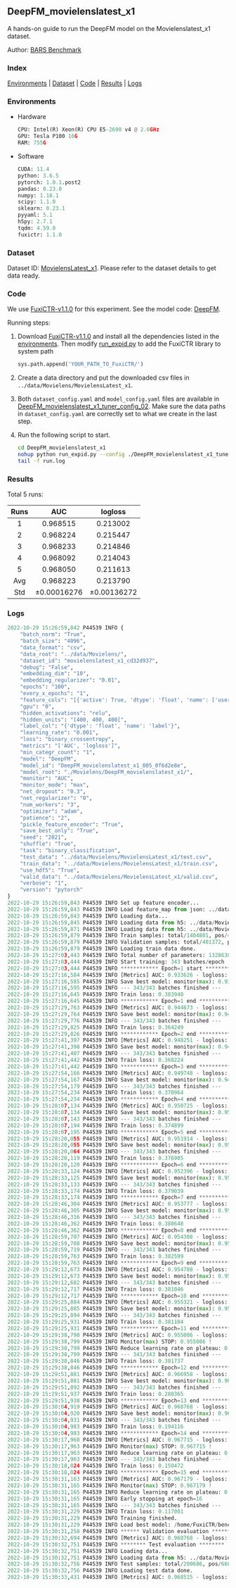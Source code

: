 ## DeepFM_movielenslatest_x1

A hands-on guide to run the DeepFM model on the Movielenslatest_x1 dataset.

Author: [BARS Benchmark](https://github.com/reczoo/BARS/blob/main/CITATION)

### Index

[Environments](#Environments) | [Dataset](#Dataset) | [Code](#Code) | [Results](#Results) | [Logs](#Logs)

### Environments

+ Hardware
  
  ```python
  CPU: Intel(R) Xeon(R) CPU E5-2690 v4 @ 2.6GHz
  GPU: Tesla P100 16G
  RAM: 755G
  ```

+ Software
  
  ```python
  CUDA: 11.4
  python: 3.6.5
  pytorch: 1.0.1.post2
  pandas: 0.23.0
  numpy: 1.18.1
  scipy: 1.1.0
  sklearn: 0.23.1
  pyyaml: 5.1
  h5py: 2.7.1
  tqdm: 4.59.0
  fuxictr: 1.1.0
  ```

### Dataset

Dataset ID: [MovielensLatest_x1](https://github.com/reczoo/Datasets/tree/main/MovieLens/MovielensLatest_x1). Please refer to the dataset details to get data ready.

### Code

We use [FuxiCTR-v1.1.0](https://github.com/reczoo/FuxiCTR/tree/v1.1.0) for this experiment. See the model code: [DeepFM](https://github.com/reczoo/FuxiCTR/blob/v1.1.0/fuxictr/pytorch/models/DeepFM.py).

Running steps:

1. Download [FuxiCTR-v1.1.0](https://github.com/reczoo/FuxiCTR/archive/refs/tags/v1.1.0.zip) and install all the dependencies listed in the [environments](#environments). Then modify [run_expid.py](./run_expid.py#L5) to add the FuxiCTR library to system path
   
   ```python
   sys.path.append('YOUR_PATH_TO_FuxiCTR/')
   ```

2. Create a data directory and put the downloaded csv files in `../data/Movielens/MovielensLatest_x1`.

3. Both `dataset_config.yaml` and `model_config.yaml` files are available in [DeepFM_movielenslatest_x1_tuner_config_02](./DeepFM_movielenslatest_x1_tuner_config_02). Make sure the data paths in `dataset_config.yaml` are correctly set to what we create in the last step.

4. Run the following script to start.
   
   ```bash
   cd DeepFM_movielenslatest_x1
   nohup python run_expid.py --config ./DeepFM_movielenslatest_x1_tuner_config_02 --expid DeepFM_movielenslatest_x1_005_0f6d2e8e --gpu 0 > run.log &
   tail -f run.log
   ```

### Results

Total 5 runs:

| Runs | AUC              | logloss          |
|:----:|:----------------:|:----------------:|
| 1    | 0.968515         | 0.213002         |
| 2    | 0.968224         | 0.215447         |
| 3    | 0.968233         | 0.214846         |
| 4    | 0.968092         | 0.214043         |
| 5    | 0.968050         | 0.211613         |
| Avg  | 0.968223         | 0.213790         |
| Std  | &#177;0.00016276 | &#177;0.00136272 |

### Logs

```python
2022-10-29 15:26:59,842 P44539 INFO {
    "batch_norm": "True",
    "batch_size": "4096",
    "data_format": "csv",
    "data_root": "../data/Movielens/",
    "dataset_id": "movielenslatest_x1_cd32d937",
    "debug": "False",
    "embedding_dim": "10",
    "embedding_regularizer": "0.01",
    "epochs": "100",
    "every_x_epochs": "1",
    "feature_cols": "[{'active': True, 'dtype': 'float', 'name': ['user_id', 'item_id', 'tag_id'], 'type': 'categorical'}]",
    "gpu": "0",
    "hidden_activations": "relu",
    "hidden_units": "[400, 400, 400]",
    "label_col": "{'dtype': 'float', 'name': 'label'}",
    "learning_rate": "0.001",
    "loss": "binary_crossentropy",
    "metrics": "['AUC', 'logloss']",
    "min_categr_count": "1",
    "model": "DeepFM",
    "model_id": "DeepFM_movielenslatest_x1_005_0f6d2e8e",
    "model_root": "./Movielens/DeepFM_movielenslatest_x1/",
    "monitor": "AUC",
    "monitor_mode": "max",
    "net_dropout": "0.3",
    "net_regularizer": "0",
    "num_workers": "3",
    "optimizer": "adam",
    "patience": "2",
    "pickle_feature_encoder": "True",
    "save_best_only": "True",
    "seed": "2021",
    "shuffle": "True",
    "task": "binary_classification",
    "test_data": "../data/Movielens/MovielensLatest_x1/test.csv",
    "train_data": "../data/Movielens/MovielensLatest_x1/train.csv",
    "use_hdf5": "True",
    "valid_data": "../data/Movielens/MovielensLatest_x1/valid.csv",
    "verbose": "1",
    "version": "pytorch"
}
2022-10-29 15:26:59,843 P44539 INFO Set up feature encoder...
2022-10-29 15:26:59,843 P44539 INFO Load feature_map from json: ../data/Movielens/movielenslatest_x1_cd32d937/feature_map.json
2022-10-29 15:26:59,843 P44539 INFO Loading data...
2022-10-29 15:26:59,845 P44539 INFO Loading data from h5: ../data/Movielens/movielenslatest_x1_cd32d937/train.h5
2022-10-29 15:26:59,871 P44539 INFO Loading data from h5: ../data/Movielens/movielenslatest_x1_cd32d937/valid.h5
2022-10-29 15:26:59,879 P44539 INFO Train samples: total/1404801, pos/467878, neg/936923, ratio/33.31%, blocks/1
2022-10-29 15:26:59,879 P44539 INFO Validation samples: total/401372, pos/134225, neg/267147, ratio/33.44%, blocks/1
2022-10-29 15:26:59,879 P44539 INFO Loading train data done.
2022-10-29 15:27:03,443 P44539 INFO Total number of parameters: 1328630.
2022-10-29 15:27:03,444 P44539 INFO Start training: 343 batches/epoch
2022-10-29 15:27:03,444 P44539 INFO ************ Epoch=1 start ************
2022-10-29 15:27:16,584 P44539 INFO [Metrics] AUC: 0.933626 - logloss: 0.294289
2022-10-29 15:27:16,585 P44539 INFO Save best model: monitor(max): 0.933626
2022-10-29 15:27:16,595 P44539 INFO --- 343/343 batches finished ---
2022-10-29 15:27:16,645 P44539 INFO Train loss: 0.383940
2022-10-29 15:27:16,645 P44539 INFO ************ Epoch=1 end ************
2022-10-29 15:27:29,763 P44539 INFO [Metrics] AUC: 0.944673 - logloss: 0.268256
2022-10-29 15:27:29,764 P44539 INFO Save best model: monitor(max): 0.944673
2022-10-29 15:27:29,776 P44539 INFO --- 343/343 batches finished ---
2022-10-29 15:27:29,825 P44539 INFO Train loss: 0.364249
2022-10-29 15:27:29,826 P44539 INFO ************ Epoch=2 end ************
2022-10-29 15:27:41,397 P44539 INFO [Metrics] AUC: 0.948251 - logloss: 0.261106
2022-10-29 15:27:41,398 P44539 INFO Save best model: monitor(max): 0.948251
2022-10-29 15:27:41,407 P44539 INFO --- 343/343 batches finished ---
2022-10-29 15:27:41,442 P44539 INFO Train loss: 0.368224
2022-10-29 15:27:41,442 P44539 INFO ************ Epoch=3 end ************
2022-10-29 15:27:54,166 P44539 INFO [Metrics] AUC: 0.949748 - logloss: 0.252908
2022-10-29 15:27:54,167 P44539 INFO Save best model: monitor(max): 0.949748
2022-10-29 15:27:54,179 P44539 INFO --- 343/343 batches finished ---
2022-10-29 15:27:54,234 P44539 INFO Train loss: 0.370964
2022-10-29 15:27:54,234 P44539 INFO ************ Epoch=4 end ************
2022-10-29 15:28:07,134 P44539 INFO [Metrics] AUC: 0.950725 - logloss: 0.249454
2022-10-29 15:28:07,134 P44539 INFO Save best model: monitor(max): 0.950725
2022-10-29 15:28:07,143 P44539 INFO --- 343/343 batches finished ---
2022-10-29 15:28:07,194 P44539 INFO Train loss: 0.374899
2022-10-29 15:28:07,195 P44539 INFO ************ Epoch=5 end ************
2022-10-29 15:28:20,055 P44539 INFO [Metrics] AUC: 0.951914 - logloss: 0.244771
2022-10-29 15:28:20,055 P44539 INFO Save best model: monitor(max): 0.951914
2022-10-29 15:28:20,064 P44539 INFO --- 343/343 batches finished ---
2022-10-29 15:28:20,119 P44539 INFO Train loss: 0.376905
2022-10-29 15:28:20,120 P44539 INFO ************ Epoch=6 end ************
2022-10-29 15:28:33,124 P44539 INFO [Metrics] AUC: 0.952396 - logloss: 0.249258
2022-10-29 15:28:33,125 P44539 INFO Save best model: monitor(max): 0.952396
2022-10-29 15:28:33,133 P44539 INFO --- 343/343 batches finished ---
2022-10-29 15:28:33,174 P44539 INFO Train loss: 0.379039
2022-10-29 15:28:33,174 P44539 INFO ************ Epoch=7 end ************
2022-10-29 15:28:46,304 P44539 INFO [Metrics] AUC: 0.953777 - logloss: 0.240847
2022-10-29 15:28:46,305 P44539 INFO Save best model: monitor(max): 0.953777
2022-10-29 15:28:46,316 P44539 INFO --- 343/343 batches finished ---
2022-10-29 15:28:46,362 P44539 INFO Train loss: 0.380648
2022-10-29 15:28:46,362 P44539 INFO ************ Epoch=8 end ************
2022-10-29 15:28:59,707 P44539 INFO [Metrics] AUC: 0.954308 - logloss: 0.239431
2022-10-29 15:28:59,708 P44539 INFO Save best model: monitor(max): 0.954308
2022-10-29 15:28:59,719 P44539 INFO --- 343/343 batches finished ---
2022-10-29 15:28:59,763 P44539 INFO Train loss: 0.382599
2022-10-29 15:28:59,763 P44539 INFO ************ Epoch=9 end ************
2022-10-29 15:29:12,673 P44539 INFO [Metrics] AUC: 0.954788 - logloss: 0.237974
2022-10-29 15:29:12,673 P44539 INFO Save best model: monitor(max): 0.954788
2022-10-29 15:29:12,682 P44539 INFO --- 343/343 batches finished ---
2022-10-29 15:29:12,717 P44539 INFO Train loss: 0.381046
2022-10-29 15:29:12,717 P44539 INFO ************ Epoch=10 end ************
2022-10-29 15:29:25,884 P44539 INFO [Metrics] AUC: 0.955321 - logloss: 0.236506
2022-10-29 15:29:25,885 P44539 INFO Save best model: monitor(max): 0.955321
2022-10-29 15:29:25,894 P44539 INFO --- 343/343 batches finished ---
2022-10-29 15:29:25,931 P44539 INFO Train loss: 0.381104
2022-10-29 15:29:25,931 P44539 INFO ************ Epoch=11 end ************
2022-10-29 15:29:38,798 P44539 INFO [Metrics] AUC: 0.955086 - logloss: 0.238763
2022-10-29 15:29:38,799 P44539 INFO Monitor(max) STOP: 0.955086 !
2022-10-29 15:29:38,799 P44539 INFO Reduce learning rate on plateau: 0.000100
2022-10-29 15:29:38,799 P44539 INFO --- 343/343 batches finished ---
2022-10-29 15:29:38,846 P44539 INFO Train loss: 0.381737
2022-10-29 15:29:38,846 P44539 INFO ************ Epoch=12 end ************
2022-10-29 15:29:51,881 P44539 INFO [Metrics] AUC: 0.966958 - logloss: 0.207044
2022-10-29 15:29:51,881 P44539 INFO Save best model: monitor(max): 0.966958
2022-10-29 15:29:51,892 P44539 INFO --- 343/343 batches finished ---
2022-10-29 15:29:51,937 P44539 INFO Train loss: 0.280365
2022-10-29 15:29:51,938 P44539 INFO ************ Epoch=13 end ************
2022-10-29 15:30:04,919 P44539 INFO [Metrics] AUC: 0.968768 - logloss: 0.212037
2022-10-29 15:30:04,920 P44539 INFO Save best model: monitor(max): 0.968768
2022-10-29 15:30:04,931 P44539 INFO --- 343/343 batches finished ---
2022-10-29 15:30:04,983 P44539 INFO Train loss: 0.194116
2022-10-29 15:30:04,983 P44539 INFO ************ Epoch=14 end ************
2022-10-29 15:30:17,960 P44539 INFO [Metrics] AUC: 0.967715 - logloss: 0.233148
2022-10-29 15:30:17,963 P44539 INFO Monitor(max) STOP: 0.967715 !
2022-10-29 15:30:17,963 P44539 INFO Reduce learning rate on plateau: 0.000010
2022-10-29 15:30:17,963 P44539 INFO --- 343/343 batches finished ---
2022-10-29 15:30:18,024 P44539 INFO Train loss: 0.150472
2022-10-29 15:30:18,024 P44539 INFO ************ Epoch=15 end ************
2022-10-29 15:30:31,163 P44539 INFO [Metrics] AUC: 0.967179 - logloss: 0.247217
2022-10-29 15:30:31,165 P44539 INFO Monitor(max) STOP: 0.967179 !
2022-10-29 15:30:31,165 P44539 INFO Reduce learning rate on plateau: 0.000001
2022-10-29 15:30:31,165 P44539 INFO Early stopping at epoch=16
2022-10-29 15:30:31,165 P44539 INFO --- 343/343 batches finished ---
2022-10-29 15:30:31,229 P44539 INFO Train loss: 0.117001
2022-10-29 15:30:31,229 P44539 INFO Training finished.
2022-10-29 15:30:31,229 P44539 INFO Load best model: /home/FuxiCTR/benchmarks/Movielens/DeepFM_movielenslatest_x1/movielenslatest_x1_cd32d937/DeepFM_movielenslatest_x1_005_0f6d2e8e.model
2022-10-29 15:30:31,258 P44539 INFO ****** Validation evaluation ******
2022-10-29 15:30:32,694 P44539 INFO [Metrics] AUC: 0.968768 - logloss: 0.212037
2022-10-29 15:30:32,751 P44539 INFO ******** Test evaluation ********
2022-10-29 15:30:32,751 P44539 INFO Loading data...
2022-10-29 15:30:32,751 P44539 INFO Loading data from h5: ../data/Movielens/movielenslatest_x1_cd32d937/test.h5
2022-10-29 15:30:32,756 P44539 INFO Test samples: total/200686, pos/66850, neg/133836, ratio/33.31%, blocks/1
2022-10-29 15:30:32,756 P44539 INFO Loading test data done.
2022-10-29 15:30:33,431 P44539 INFO [Metrics] AUC: 0.968515 - logloss: 0.213002
```
